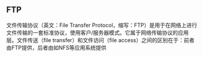 ## FTP
文件传输协议（英文：File Transfer Protocol，缩写：FTP）是用于在网络上进行文件传输的一套标准协议，使用客户/服务器模式。它属于网络传输协议的应用层。文件传送（file transfer）和文件访问（file access）之间的区别在于：前者由FTP提供，后者由如NFS等应用系统提供